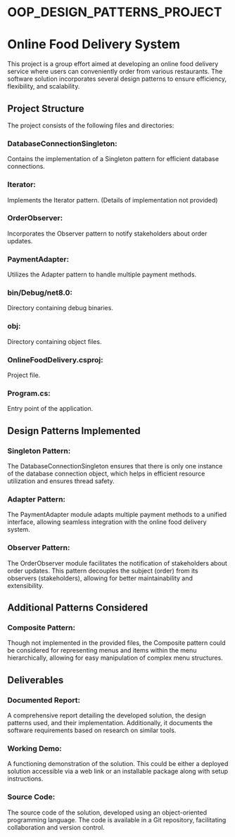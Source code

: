 # OOP_DESIGN_PATTERNS_PROJECT

# Online Food Delivery System
This project is a group effort aimed at developing an online food delivery service where users can conveniently order from various restaurants. The software solution incorporates several design patterns to ensure efficiency, flexibility, and scalability.

## Project Structure
The project consists of the following files and directories:

 ### DatabaseConnectionSingleton:
 Contains the implementation of a Singleton pattern for efficient database connections.
### Iterator:
Implements the Iterator pattern. (Details of implementation not provided)
### OrderObserver:
Incorporates the Observer pattern to notify stakeholders about order updates.
### PaymentAdapter: 
Utilizes the Adapter pattern to handle multiple payment methods.
### bin/Debug/net8.0:
Directory containing debug binaries.
### obj:
Directory containing object files.
### OnlineFoodDelivery.csproj: 
Project file.
### Program.cs:
Entry point of the application.
## Design Patterns Implemented
### Singleton Pattern:
The DatabaseConnectionSingleton ensures that there is only one instance of the database connection object, which helps in efficient resource utilization and ensures thread safety.

### Adapter Pattern:
The PaymentAdapter module adapts multiple payment methods to a unified interface, allowing seamless integration with the online food delivery system.

### Observer Pattern: 
The OrderObserver module facilitates the notification of stakeholders about order updates. This pattern decouples the subject (order) from its observers (stakeholders), allowing for better maintainability and extensibility.

## Additional Patterns Considered
### Composite Pattern: 
Though not implemented in the provided files, the Composite pattern could be considered for representing menus and items within the menu hierarchically, allowing for easy manipulation of complex menu structures.
## Deliverables
### Documented Report:
A comprehensive report detailing the developed solution, the design patterns used, and their implementation. Additionally, it documents the software requirements based on research on similar tools.

### Working Demo: 
A functioning demonstration of the solution. This could be either a deployed solution accessible via a web link or an installable package along with setup instructions.

### Source Code:
The source code of the solution, developed using an object-oriented programming language. The code is available in a Git repository, facilitating collaboration and version control.
